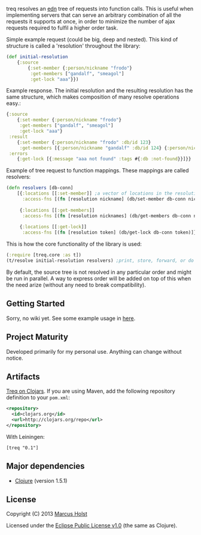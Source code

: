 treq resolves an [edn](https://github.com/edn-format/edn) tree of requests into function calls. This is useful when implementing servers that can serve an arbitrary combination of all the requests it supports at once, in order to minimize the number of ajax requests required to fulfil a higher order task.

Simple example request (could be big, deep and nested). This kind of structure is called a 'resolution' throughout the library:
```clj
(def initial-resolution
    {:source
        {:set-member {:person/nickname "frodo"}
         :get-members ["gandalf", "smeagol"]
         :get-lock "aaa"}})
```
Example response. The initial resolution and the resulting resolution has the same structure, which makes composition of many resolve operations easy.:
```clj
{:source
    {:set-member {:person/nickname "frodo"}
     :get-members ["gandalf", "smeagol"]
     :get-lock "aaa"}
 :result
    {:set-member {:person/nickname "frodo" :db/id 123}
     :get-members [{:person/nickname "gandalf" :db/id 124} {:person/nickname "smeagol" :db/id 125}]}
 :errors
    {:get-lock [{:message "aaa not found" :tags #{:db :not-found}}]}}
```
Example of tree request to function mappings. These mappings are called resolvers:
```clj
(defn resolvers [db-conn]
    [{:locations [[:set-member]] ;a vector of locations in the resolution map structure on which this resolver knows how to resolve the data
      :access-fns [(fn [resolution nickname] (db/set-member db-conn nickname)]} ;a vector of functions that can convert the source data to result data - if a function returns nil, the next will be tried
      
     {:locations [[:get-members]]
      :access-fns [(fn [resolution nicknames] (db/get-members db-conn nicknames)]}
      
     {:locations [[:get-lock]]
      :access-fns [(fn [resolution token] (db/get-lock db-conn token)]}])
```
This is how the core functionality of the library is used:
```clj
(:require [treq.core :as t])
(t/resolve initial-resolution resolvers) ;print, store, forward, or do some action using the result
```

By default, the source tree is not resolved in any particular order and might be run in parallel. A way to express order will be added on top of this when the need arize (without any need to break compatibility).

## Getting Started

Sorry, no wiki yet. See some example usage in [here](https://github.com/molst/annagreta/blob/master/src/annagreta/treq.clj).

## Project Maturity

Developed primarily for my personal use. Anything can change without notice.

## Artifacts

[Treq on Clojars](https://clojars.org/treq). If you are using Maven, add the following repository
definition to your `pom.xml`:

```xml
<repository>
  <id>clojars.org</id>
  <url>http://clojars.org/repo</url>
</repository>
```

With Leiningen:
```
[treq "0.1"]
```

## Major dependencies

 * [Clojure](http://clojure.org/) (version 1.5.1)

## License

Copyright (C) 2013 [Marcus Holst](https://twitter.com/zolst)

Licensed under the [Eclipse Public License v1.0](http://www.eclipse.org/legal/epl-v10.html) (the same as Clojure).
